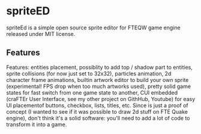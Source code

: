 # spriteED
spriteEd is a simple open source sprite editor for FTEQW game engine released under MIT license. 
 
## Features
Features: entities placement, possiblity to add top / shadow part to entities, sprite collisions (for now just set to 32x32), particles animation, 2d character frame animations, builtin artwork editor to build your own sprite (experimental! FPS drop when too much artworks used), pretty solid game states for fast switch from one game state to another, CUI embedded (craFTEr User Interface, see my other project on GithHub, Youtube) for  easy UI placementof buttons, checkbox, lists, titles, etc.
Since is just a proof of concept (I wanted to see if it was possible to draw 2d stuff on FTE Quake engine), don't think it's a solid software: you'll need to add a lot of code to transform it into a game.
